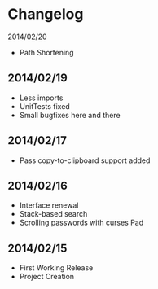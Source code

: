 Changelog
=========
2014/02/20
- Path Shortening

2014/02/19
-----------
- Less imports
- UnitTests fixed
- Small bugfixes here and there

2014/02/17
-----------
- Pass copy-to-clipboard support added

2014/02/16
----------
- Interface renewal
- Stack-based search
- Scrolling passwords with curses Pad

2014/02/15
-----------
- First Working Release
- Project Creation
